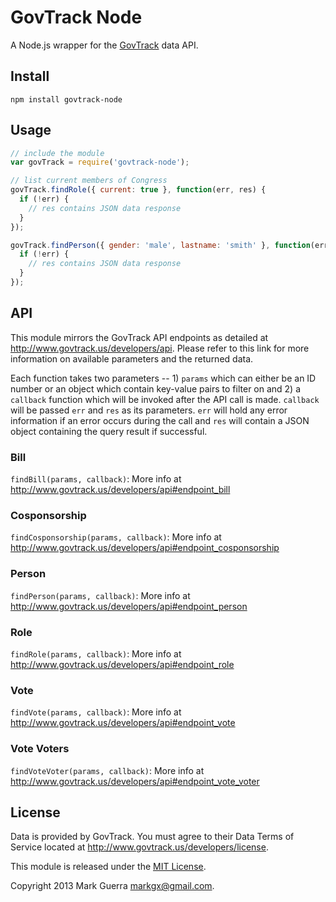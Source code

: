 # GovTrack Node

A Node.js wrapper for the [GovTrack](http://www.govtrack.us) data API.

## Install

```
npm install govtrack-node
```

## Usage

```js
// include the module
var govTrack = require('govtrack-node');

// list current members of Congress
govTrack.findRole({ current: true }, function(err, res) {
  if (!err) {
    // res contains JSON data response
  }
});

govTrack.findPerson({ gender: 'male', lastname: 'smith' }, function(err, res) {
  if (!err) {
    // res contains JSON data response
  }
});
```

## API

This module mirrors the GovTrack API endpoints as detailed at http://www.govtrack.us/developers/api. Please refer to this link for more information on available parameters and the returned data.

Each function takes two parameters -- 1) `params` which can either be an ID number or an object which contain key-value pairs to filter on and 2) a `callback` function which will be invoked after the API call is made. `callback` will be passed `err` and `res` as its parameters. `err` will hold any error information if an error occurs during the call and `res` will contain a JSON object containing the query result if successful.

### Bill

`findBill(params, callback)`: More info at http://www.govtrack.us/developers/api#endpoint_bill

### Cosponsorship

`findCosponsorship(params, callback)`: More info at http://www.govtrack.us/developers/api#endpoint_cosponsorship

### Person

`findPerson(params, callback)`: More info at http://www.govtrack.us/developers/api#endpoint_person

### Role

`findRole(params, callback)`: More info at http://www.govtrack.us/developers/api#endpoint_role

### Vote

`findVote(params, callback)`: More info at http://www.govtrack.us/developers/api#endpoint_vote

### Vote Voters

`findVoteVoter(params, callback)`: More info at http://www.govtrack.us/developers/api#endpoint_vote_voter

## License

Data is provided by GovTrack. You must agree to their Data Terms of Service located at http://www.govtrack.us/developers/license.

This module is released under the [MIT License](http://www.opensource.org/licenses/MIT).

Copyright 2013 Mark Guerra <markgx@gmail.com>.
